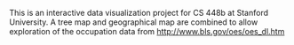 This is an interactive data visualization project for CS 448b at Stanford University. A tree map and geographical map are combined to allow exploration of the occupation data from http://www.bls.gov/oes/oes_dl.htm